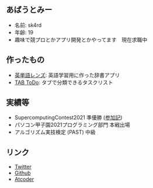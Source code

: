 ## あばうとみー
- 名前: sk4rd
- 年齢: 19
- 趣味で競プロとかアプリ開発とかやってます　現在求職中

## 作ったもの
- [英単語レンズ](https://play.google.com/store/apps/details?id=io.github.bjxytw.wordlens): 英語学習用に作った辞書アプリ
- [TAB ToDo](https://play.google.com/store/apps/details?id=io.github.bjxytw.tabtodo): タブで分類できるタスクリスト

## 実績等
- SupercomputingContest2021 準優勝 ([参加記](https://sk4rd.hateblo.jp/entry/2021/12/28/235824))
- パソコン甲子園2021プログラミング部門 本戦出場
- アルゴリズム実技検定 (PAST) 中級

## リンク
- [Twitter](https://twitter.com/sk4rdz)
- [Github](https://github.com/sk4rdz)
- [Atcoder](https://atcoder.jp/users/sk4rd)
